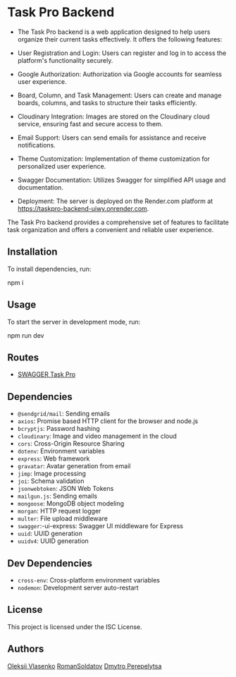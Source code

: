 # Task Pro Backend

- The Task Pro backend is a web application designed to help users organize their current tasks effectively. It offers the following features:

- User Registration and Login: Users can register and log in to access the platform's functionality securely.

- Google Authorization: Authorization via Google accounts for seamless user experience.

- Board, Column, and Task Management: Users can create and manage boards, columns, and tasks to structure their tasks efficiently.

- Cloudinary Integration: Images are stored on the Cloudinary cloud service, ensuring fast and secure access to them.

- Email Support: Users can send emails for assistance and receive notifications.

- Theme Customization: Implementation of theme customization for personalized user experience.

- Swagger Documentation: Utilizes Swagger for simplified API usage and documentation.

- Deployment: The server is deployed on the Render.com platform at https://taskpro-backend-uiwy.onrender.com.

The Task Pro backend provides a comprehensive set of features to facilitate task organization and offers a convenient and reliable user experience.

## Installation

To install dependencies, run:

npm i

## Usage

To start the server in development mode, run:

npm run dev

## Routes

- [SWAGGER Task Pro](https://taskpro-backend-uiwy.onrender.com/api-docs/)

## Dependencies

- `@sendgrid/mail`: Sending emails
- `axios`: Promise based HTTP client for the browser and node.js
- `bcryptjs`: Password hashing
- `cloudinary`: Image and video management in the cloud
- `cors`: Cross-Origin Resource Sharing
- `dotenv`: Environment variables
- `express`: Web framework
- `gravatar`: Avatar generation from email
- `jimp`: Image processing
- `joi`: Schema validation
- `jsonwebtoken`: JSON Web Tokens
- `mailgun.js`: Sending emails
- `mongoose`: MongoDB object modeling
- `morgan`: HTTP request logger
- `multer`: File upload middleware
- `swagger`:-ui-express: Swagger UI middleware for Express
- `uuid`: UUID generation
- `uuidv4`: UUID generation

## Dev Dependencies

- `cross-env`: Cross-platform environment variables
- `nodemon`: Development server auto-restart

## License

This project is licensed under the ISC License.

## Authors

[Oleksii Vlasenko](https://linkedin.com/in/oleksii-vlasenko)
[RomanSoldatov](https://github.com/RomanSoldatov)
[Dmytro Perepelytsa](https://github.com/VIPon4ik)
